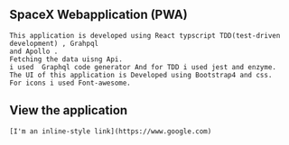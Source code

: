  ## SpaceX Webapplication (PWA)
 
    This application is developed using React typscript TDD(test-driven development) , Grahpql 
    and Apollo .
    Fetching the data uisng Api.
    i used  Graphql code generator And for TDD i used jest and enzyme.
    The UI of this application is Developed using Bootstrap4 and css.
    For icons i used Font-awesome.
 ## View the application
    [I'm an inline-style link](https://www.google.com)
